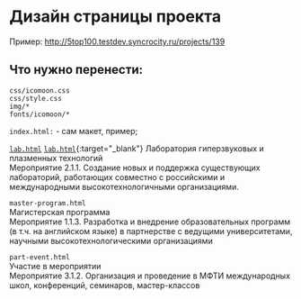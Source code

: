 # Дизайн страницы проекта
Пример: http://5top100.testdev.syncrocity.ru/projects/139

## Что нужно перенести:
```
css/icomoon.css
css/style.css
img/*
fonts/icomoon/*
```

`index.html:` - сам макет, пример;   
    
<a href="http://artsovet.info/site/mipt5top100/lab.html" target="_blank">`lab.html`</a>
[`lab.html`](http://artsovet.info/site/mipt5top100/lab.html){:target="_blank"}
Лаборатория гиперзвуковых и плазменных технологий   
Мероприятие 2.1.1. Создание новых и поддержка существующих лабораторий, работающих совместно с российскими и международными высокотехнологичными организациями.

`master-program.html`   
Магистерская программа   
Мероприятие 1.1.3. Разработка и внедрение образовательных программ (в т.ч. на английском языке) в партнерстве с ведущими университетами, научными  высокотехнологическими организациями   
   
`part-event.html`   
Участие в мероприятии   
Мероприятие 3.1.2. Организация и проведение в МФТИ международных школ, конференций,  семинаров, мастер-классов   
